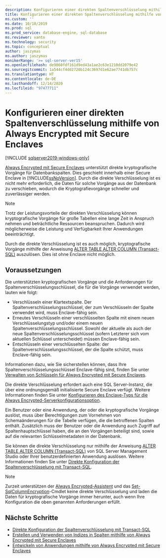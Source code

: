 ```yaml
---
description: Konfigurieren einer direkten Spaltenverschlüsselung mithilfe von Always Encrypted mit Secure Enclaves
title: Konfigurieren einer direkten Spaltenverschlüsselung mithilfe von Always Encrypted mit Secure Enclaves | Microsoft-Dokumentation
ms.custom: ''
ms.date: 10/10/2019
ms.prod: sql
ms.prod_service: database-engine, sql-database
ms.reviewer: vanto
ms.technology: security
ms.topic: conceptual
author: jaszymas
ms.author: jaszymas
monikerRange: '>= sql-server-ver15'
ms.openlocfilehash: de9860fdf161d9ed43a1ae2c63e1210dd2079e42
ms.sourcegitcommit: 1a544cf4dd2720b124c3697d1e62ae7741db757c
ms.translationtype: HT
ms.contentlocale: de-DE
ms.lasthandoff: 12/14/2020
ms.locfileid: "97477711"
---
```

# <a name="configure-column-encryption-in-place-using-always-encrypted-with-secure-enclaves"></a>Konfigurieren einer direkten Spaltenverschlüsselung mithilfe von Always Encrypted mit Secure Enclaves 
[!INCLUDE [sqlserver2019-windows-only](../../../includes/applies-to-version/sqlserver2019-windows-only.md)]

[Always Encrypted mit Secure Enclaves](always-encrypted-enclaves.md) unterstützt direkte kryptografische Vorgänge für Datenbankspalten. Dies geschieht innerhalb einer Secure Enclave in [!INCLUDE[ssNoVersion](../../../includes/ssnoversion-md.md)]. Durch die direkte Verschlüsselung ist es nicht mehr erforderlich, die Daten für solche Vorgänge aus der Datenbank zu verschieben, wodurch die Kryptografievorgänge schneller und zuverlässiger werden. 

> [!NOTE]
> Trotz der Leistungsvorteile der direkten Verschlüsselung können kryptografische Vorgänge für große Tabellen eine lange Zeit in Anspruch nehmen und beträchtliche Ressourcen beanspruchen. Dadurch wird möglicherweise die Leistung und Verfügbarkeit Ihrer Anwendungen beeinträchtigt.

Durch die direkte Verschlüsselung ist es auch möglich, kryptografische Vorgänge mithilfe der Anweisung [ALTER TABLE ALTER COLUMN (Transact-SQL)](../../../t-sql/statements/alter-table-transact-sql.md) auszulösen. Dies ist ohne Enclave nicht möglich.

## <a name="prerequisites"></a>Voraussetzungen
Die unterstützten kryptografischen Vorgänge und die Anforderungen für Spaltenverschlüsselungsschlüssel, die für die Vorgänge verwendet werden, lauten wie folgt:
- Verschlüsseln einer Klartextspalte. Der Spaltenverschlüsselungsschlüssel, der zum Verschlüsseln der Spalte verwendet wird, muss Enclave-fähig sein.
- Erneutes Verschlüsseln einer verschlüsselten Spalte mit einem neuen Verschlüsselungstyp und/oder einem neuen Spaltenverschlüsselungsschlüssel. Sowohl der aktuelle als auch der neue Spaltenverschlüsselungsschlüssel (sofern Letzterer sich vom aktuellen Schlüssel unterscheidet) müssen Enclave-fähig sein.
- Entschlüsseln einer verschlüsselten Spalte: der Spaltenverschlüsselungsschlüssel, der die Spalte schützt, muss Enclave-fähig sein.

Informationen dazu, wie Sie sicherstellen können, dass Ihre Spaltenverschlüsselungsschlüssel Enclave-fähig sind, finden Sie unter [Verwalten von Schlüsseln für Always Encrypted mit Secure Enclaves](always-encrypted-enclaves-manage-keys.md).

Die direkte Verschlüsselung erfordert auch eine SQL Server-Instanz, die über eine ordnungsgemäß initialisierte Secure Enclave verfügt. Weitere Informationen finden Sie unter [Konfigurieren des Enclave-Typs für die Always Encrypted-Serverkonfigurationsoption](../../../database-engine/configure-windows/configure-column-encryption-enclave-type.md).

Ein Benutzer oder eine Anwendung, der oder die kryptografische Vorgänge auslöst, muss über Berechtigungen zum Vornehmen von Schemaänderungen für die Tabelle verfügen, die die betroffenen Spalten enthält. Zusätzlich muss der Benutzer oder die Anwendung auch Zugriff auf Spaltenhauptschlüssel haben, die an den Vorgängen beteiligt sind, sowie auf die relevanten Schlüsselmetadaten in der Datenbank.

Sie können die direkte Verschlüsselung nur mithilfe der Anweisung [ALTER TABLE ALTER COLUMN (Transact-SQL)](../../../t-sql/statements/alter-table-transact-sql.md) von SQL Server Management Studio oder Ihrer benutzerdefinierten Anwendung auslösen. Weitere Informationen finden Sie unter [Direkte Konfiguration der Spaltenverschlüsselung mit Transact-SQL](always-encrypted-enclaves-configure-encryption-tsql.md).

> [!NOTE]
> Zurzeit unterstützen der [Always Encrypted-Assistent](always-encrypted-wizard.md) und das [Set-SqlColumnEncryption](/powershell/module/sqlserver/set-sqlcolumnencryption)-Cmdlet keine direkte Verschlüsselung und laden die Daten für kryptografische Vorgänge immer herunter, auch wenn Ihre Konfiguration die oben genannten Anforderungen erfüllt. 

## <a name="next-steps"></a>Nächste Schritte
- [Direkte Konfiguration der Spaltenverschlüsselung mit Transact-SQL](always-encrypted-enclaves-configure-encryption-tsql.md)
- [Erstellen und Verwenden von Indizes in Spalten mithilfe von Always Encrypted mit Secure Enclaves](always-encrypted-enclaves-create-use-indexes.md)
- [Entwickeln von Anwendungen mithilfe von Always Encrypted mit Secure Enclaves](always-encrypted-enclaves-client-development.md)